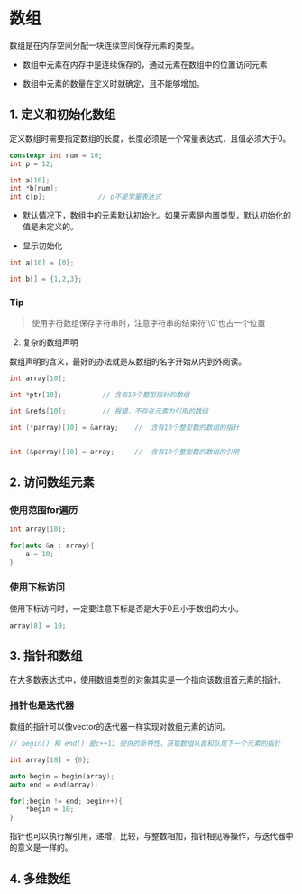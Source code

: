 # 数组

数组是在内存空间分配一块连续空间保存元素的类型。 

- 数组中元素在内存中是连续保存的，通过元素在数组中的位置访问元素

- 数组中元素的数量在定义时就确定，且不能够增加。

## 1. 定义和初始化数组

定义数组时需要指定数组的长度，长度必须是一个常量表达式，且值必须大于0。

```c++
constexpr int num = 10;
int p = 12;

int a[10];
int *b[num];
int c[p];             // p不是常量表达式

```

- 默认情况下，数组中的元素默认初始化。如果元素是内置类型，默认初始化的值是未定义的。

- 显示初始化

```c++
int a[10] = {0};

int b[] = {1,2,3};
```

### Tip

> 使用字符数组保存字符串时，注意字符串的结束符'\0'也占一个位置

2. 复杂的数组声明

数组声明的含义，最好的办法就是从数组的名字开始从内到外阅读。

```c++
int array[10];

int *ptr[10];          // 含有10个整型指针的数组

int &refs[10];         // 报错，不存在元素为引用的数组

int (*parray)[10] = &array;    //  含有10个整型数的数组的指针


int (&parray)[10] = array;     //  含有10个整型数的数组的引用
```

## 2. 访问数组元素

### 使用范围for遍历

```c++
int array[10];

for(auto &a : array){
    a = 10;
}

```

### 使用下标访问

使用下标访问时，一定要注意下标是否是大于0且小于数组的大小。 

```c++
array[8] = 10;
```

## 3. 指针和数组

在大多数表达式中，使用数组类型的对象其实是一个指向该数组首元素的指针。

### 指针也是迭代器

数组的指针可以像vector的迭代器一样实现对数组元素的访问。

```c++
// begin() 和 end() 是c++11 提供的新特性，获取数组队首和队尾下一个元素的指针

int array[10] = {0};

auto begin = begin(array);
auto end = end(array);

for(;begin != end; begin++){
    *begin = 10;
}

```


指针也可以执行解引用，递增，比较，与整数相加，指针相见等操作，与迭代器中的意义是一样的。


## 4. 多维数组


